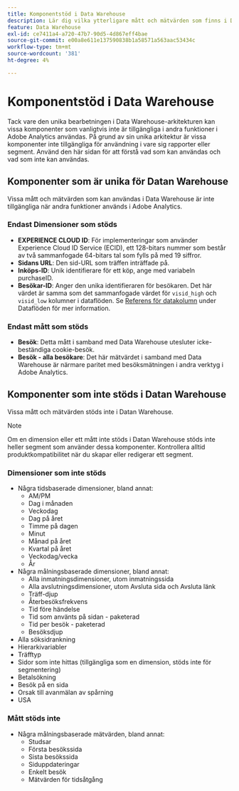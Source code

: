 ```yaml
---
title: Komponentstöd i Data Warehouse
description: Lär dig vilka ytterligare mått och mätvärden som finns i Datan Warehouse och vad som inte stöds.
feature: Data Warehouse
exl-id: ce7411a4-a720-47b7-90d5-4d867eff4bae
source-git-commit: e00a8e611e137590838b1a58571a563aac53434c
workflow-type: tm+mt
source-wordcount: '381'
ht-degree: 4%

---
```


# Komponentstöd i Data Warehouse

Tack vare den unika bearbetningen i Data Warehouse-arkitekturen kan vissa komponenter som vanligtvis inte är tillgängliga i andra funktioner i Adobe Analytics användas. På grund av sin unika arkitektur är vissa komponenter inte tillgängliga för användning i vare sig rapporter eller segment. Använd den här sidan för att förstå vad som kan användas och vad som inte kan användas.

## Komponenter som är unika för Datan Warehouse

Vissa mått och mätvärden som kan användas i Data Warehouse är inte tillgängliga när andra funktioner används i Adobe Analytics.

### Endast Dimensioner som stöds

* **EXPERIENCE CLOUD ID**: För implementeringar som använder Experience Cloud ID Service (ECID), ett 128-bitars nummer som består av två sammanfogade 64-bitars tal som fylls på med 19 siffror.
* **Sidans URL**: Den sid-URL som träffen inträffade på.
* **Inköps-ID**: Unik identifierare för ett köp, ange med variabeln purchaseID.
* **Besökar-ID**: Anger den unika identifieraren för besökaren. Det här värdet är samma som det sammanfogade värdet för `visid_high` och `visid_low` kolumner i dataflöden. Se [Referens för datakolumn](../analytics-data-feed/c-df-contents/datafeeds-reference.md) under Dataflöden för mer information.

### Endast mått som stöds

* **Besök**: Detta mått i samband med Data Warehouse utesluter icke-beständiga cookie-besök.
* **Besök - alla besökare**: Det här mätvärdet i samband med Data Warehouse är närmare paritet med besöksmätningen i andra verktyg i Adobe Analytics.

## Komponenter som inte stöds i Datan Warehouse

Vissa mått och mätvärden stöds inte i Datan Warehouse.

>[!NOTE]
>
>Om en dimension eller ett mått inte stöds i Datan Warehouse stöds inte heller segment som använder dessa komponenter. Kontrollera alltid produktkompatibilitet när du skapar eller redigerar ett segment.

### Dimensioner som inte stöds

* Några tidsbaserade dimensioner, bland annat:
   * AM/PM
   * Dag i månaden
   * Veckodag
   * Dag på året
   * Timme på dagen
   * Minut
   * Månad på året
   * Kvartal på året
   * Veckodag/vecka
   * År
* Några målningsbaserade dimensioner, bland annat:
   * Alla inmatningsdimensioner, utom inmatningssida
   * Alla avslutningsdimensioner, utom Avsluta sida och Avsluta länk
   * Träff-djup
   * Återbesöksfrekvens
   * Tid före händelse
   * Tid som använts på sidan - paketerad
   * Tid per besök - paketerad
   * Besöksdjup
* Alla söksidrankning
* Hierarkivariabler
* Träfftyp
* Sidor som inte hittas (tillgängliga som en dimension, stöds inte för segmentering)
* Betalsökning
* Besök på en sida
* Orsak till avanmälan av spårning
* USA

### Mått stöds inte

* Några målningsbaserade mätvärden, bland annat:
   * Studsar
   * Första besökssida
   * Sista besökssida
   * Siduppdateringar
   * Enkelt besök
   * Mätvärden för tidsåtgång

